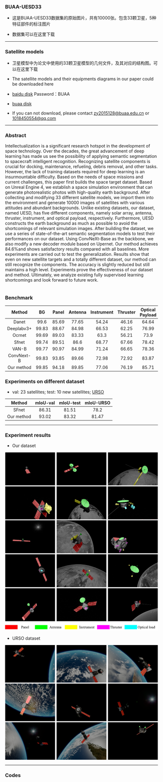 ### BUAA-UESD33

* 这是BUAA-UESD33数据集的原始图片，共有10000张。包含33颗卫星，5种特征部件的标注图片

* 数据集可以在这里下载

---

### Satellite models

* 卫星模型中为论文中使用的33颗卫星模型的几何文件，及其对应的结构图。可以在这里下载

* The satellite models and their equipments diagrams in our paper could be downloaded here

* [baidu disk](https://pan.baidu.com/s/15iQRhna1JqZQ2r8gI-O4GA)  Password：BUAA
* [buaa disk](https://bhpan.buaa.edu.cn:443/link/C1F1E003D3AF6B173DFF8B30132DDB9E)
* If you can not download, please contact zy2015128@buaa.edu.cn or 1018450554@qq.com

---

### Abstract

Intellectualization is a significant research hotspot in the development of space technology. Over the decades, the great advancement of deep learning has made us see the possibility of applying semantic segmentation to spacecraft intelligent recognition. Recognizing satellite components is crucial for docking, maintenance, refueling, debris removal, and other tasks. However, the lack of training datasets required for deep learning is an insurmountable difficulty. Based on the needs of space missions and current challenges, this paper first builds the space target dataset. Based on Unreal Engine 4, we establish a space simulation environment that can generate photorealistic photos with high-quality earth background. After collecting and modifying 33 different satellite models, we import them into the environment and generate 10000 images of satellites with various attitudes and abundant backgrounds. Unlike existing datasets, our dataset, named UESD, has five different components, namely solar array, antenna, thruster, instrument, and optical payload, respectively. Furthermore, UESD constructs the earth background as much as possible to avoid the shortcomings of relevant simulation images. After building the dataset, we use a series of state-of-the-art semantic segmentation models to test their performances on our dataset. Using ConvNeXt-Base as the backbone, we also modify a new decoder module based on Upernet. Our method achieves 84.6%and shows satisfactory results compared with all baselines. More experiments are carried out to test the generalization. Results show that even on new satellite targets and a totally different dataset, our method can still recognize the components. The accuracy is slightly reduced but still maintains a high level. Experiments prove the effectiveness of our dataset and method. Ultimately, we analyze existing fully supervised learning shortcomings and look forward to future work.
<br><br>

### Benchmark
| Method | BG | Panel | Antenna | Instrument | Thruster | Optical Payload | mIoU | mIoU(no bg) |
| :---: | :---: | :---: | :---: | :---: | :---: |:---: | :---: | :---: |
| Danet| 99.6 | 85.69 | 77.65 | 54.24 | 46.16 | 64.64 | 71.33 | 65.68 |
| Deeplabv3+| 99.83 | 88.67 | 84.98 | 66.53 | 62.25 | 76.99 | 76.99 | 75.88 |
| Ocrnet| 99.69 | 89.03| 83.33 | 63.3 | 56.21 | 73.9 | 77.58 | 73.15 |
| Sfnet| 99.74 | 89.51 | 86.6 | 68.77 | 67.66 | 78.42 | 81.78 | 78.19 |
| VAN-B| 99.77 | 90.97 | 84.99 | 71.24 | 66.65 | 78.36 | 82.0 | 78.44 |
| ConvNext-B| 99.83 | 93.85 | 89.66 | 72.98 | 72.92 | 83.87 | 85.52 | 82.66 |
| Our method | 99.85 | 94.18 | 89.85 | 77.06 | 76.19 | 85.71 | 87.14 | 84.60 |  

### Experiments on different dataset

* val: 23 satellites; test: 10 new satellites; [URSO](https://pedropro.github.io/project/urso/) 

| Method | mIoU-val | mIoU-test | mIoU-URSO |
| :---: | :---: | :---: | :---: |
| SFnet| 86.31 | 81.51 | 78.2 |
| Our method | 93.02 | 83.32 | 81.47 |

---

### Experiment results

* Our dataset
<p align="center"><img src="figure/result3.png" width="800"></p>

* URSO dataset
<p align="center"><img src="figure/urso_results.png" width="800"></p>

---

### Codes
